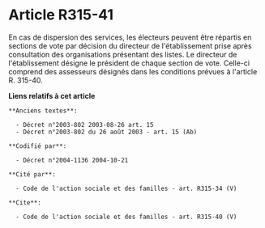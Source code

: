 # Article R315-41

En cas de dispersion des services, les électeurs peuvent être répartis en sections de vote par décision du directeur de
l'établissement prise après consultation des organisations présentant des listes. Le directeur de l'établissement désigne le
président de chaque section de vote. Celle-ci comprend des assesseurs désignés dans les conditions prévues à l'article R.
315-40.

**Liens relatifs à cet article**

	**Anciens textes**:

	  - Décret n°2003-802 2003-08-26 art. 15
	  - Décret n°2003-802 du 26 août 2003 - art. 15 (Ab)

	**Codifié par**:

	  - Décret n°2004-1136 2004-10-21

	**Cité par**:

	  - Code de l'action sociale et des familles - art. R315-34 (V)

	**Cite**:

	  - Code de l'action sociale et des familles - art. R315-40 (V)
